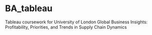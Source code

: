 # BA_tableau
Tableau coursework for University of London
Global Business Insights: Profitability, Priorities, and Trends in Supply Chain Dynamics
